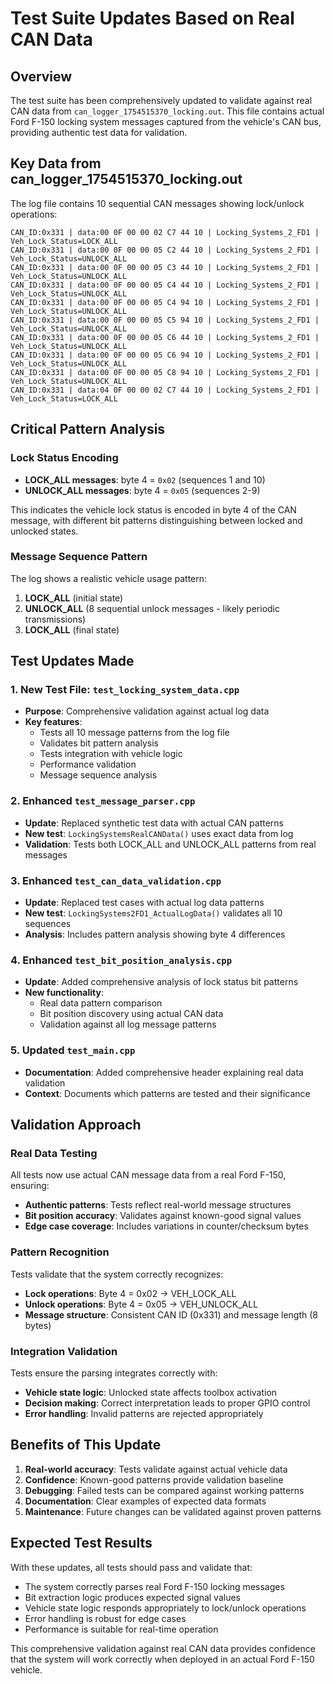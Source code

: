 # Test Suite Updates Based on Real CAN Data

## Overview

The test suite has been comprehensively updated to validate against real CAN data from `can_logger_1754515370_locking.out`. This file contains actual Ford F-150 locking system messages captured from the vehicle's CAN bus, providing authentic test data for validation.

## Key Data from can_logger_1754515370_locking.out

The log file contains 10 sequential CAN messages showing lock/unlock operations:

```
CAN_ID:0x331 | data:00 0F 00 00 02 C7 44 10 | Locking_Systems_2_FD1 | Veh_Lock_Status=LOCK_ALL
CAN_ID:0x331 | data:00 0F 00 00 05 C2 44 10 | Locking_Systems_2_FD1 | Veh_Lock_Status=UNLOCK_ALL
CAN_ID:0x331 | data:00 0F 00 00 05 C3 44 10 | Locking_Systems_2_FD1 | Veh_Lock_Status=UNLOCK_ALL
CAN_ID:0x331 | data:00 0F 00 00 05 C4 44 10 | Locking_Systems_2_FD1 | Veh_Lock_Status=UNLOCK_ALL
CAN_ID:0x331 | data:00 0F 00 00 05 C4 94 10 | Locking_Systems_2_FD1 | Veh_Lock_Status=UNLOCK_ALL
CAN_ID:0x331 | data:00 0F 00 00 05 C5 94 10 | Locking_Systems_2_FD1 | Veh_Lock_Status=UNLOCK_ALL
CAN_ID:0x331 | data:00 0F 00 00 05 C6 44 10 | Locking_Systems_2_FD1 | Veh_Lock_Status=UNLOCK_ALL
CAN_ID:0x331 | data:00 0F 00 00 05 C6 94 10 | Locking_Systems_2_FD1 | Veh_Lock_Status=UNLOCK_ALL
CAN_ID:0x331 | data:00 0F 00 00 05 C8 94 10 | Locking_Systems_2_FD1 | Veh_Lock_Status=UNLOCK_ALL
CAN_ID:0x331 | data:04 0F 00 00 02 C7 44 10 | Locking_Systems_2_FD1 | Veh_Lock_Status=LOCK_ALL
```

## Critical Pattern Analysis

### Lock Status Encoding
- **LOCK_ALL messages**: byte 4 = `0x02` (sequences 1 and 10)
- **UNLOCK_ALL messages**: byte 4 = `0x05` (sequences 2-9)

This indicates the vehicle lock status is encoded in byte 4 of the CAN message, with different bit patterns distinguishing between locked and unlocked states.

### Message Sequence Pattern
The log shows a realistic vehicle usage pattern:
1. **LOCK_ALL** (initial state)
2. **UNLOCK_ALL** (8 sequential unlock messages - likely periodic transmissions)
3. **LOCK_ALL** (final state)

## Test Updates Made

### 1. New Test File: `test_locking_system_data.cpp`
- **Purpose**: Comprehensive validation against actual log data
- **Key features**:
  - Tests all 10 message patterns from the log file
  - Validates bit pattern analysis 
  - Tests integration with vehicle logic
  - Performance validation
  - Message sequence analysis

### 2. Enhanced `test_message_parser.cpp`
- **Update**: Replaced synthetic test data with actual CAN patterns
- **New test**: `LockingSystemsRealCANData()` uses exact data from log
- **Validation**: Tests both LOCK_ALL and UNLOCK_ALL patterns from real messages

### 3. Enhanced `test_can_data_validation.cpp` 
- **Update**: Replaced test cases with actual log data patterns
- **New test**: `LockingSystems2FD1_ActualLogData()` validates all 10 sequences
- **Analysis**: Includes pattern analysis showing byte 4 differences

### 4. Enhanced `test_bit_position_analysis.cpp`
- **Update**: Added comprehensive analysis of lock status bit patterns
- **New functionality**: 
  - Real data pattern comparison
  - Bit position discovery using actual CAN data
  - Validation against all log message patterns

### 5. Updated `test_main.cpp`
- **Documentation**: Added comprehensive header explaining real data validation
- **Context**: Documents which patterns are tested and their significance

## Validation Approach

### Real Data Testing
All tests now use actual CAN message data from a real Ford F-150, ensuring:
- **Authentic patterns**: Tests reflect real-world message structures
- **Bit position accuracy**: Validates against known-good signal values
- **Edge case coverage**: Includes variations in counter/checksum bytes

### Pattern Recognition
Tests validate that the system correctly recognizes:
- **Lock operations**: Byte 4 = 0x02 → VEH_LOCK_ALL
- **Unlock operations**: Byte 4 = 0x05 → VEH_UNLOCK_ALL
- **Message structure**: Consistent CAN ID (0x331) and message length (8 bytes)

### Integration Validation
Tests ensure the parsing integrates correctly with:
- **Vehicle state logic**: Unlocked state affects toolbox activation
- **Decision making**: Correct interpretation leads to proper GPIO control
- **Error handling**: Invalid patterns are rejected appropriately

## Benefits of This Update

1. **Real-world accuracy**: Tests validate against actual vehicle data
2. **Confidence**: Known-good patterns provide validation baseline
3. **Debugging**: Failed tests can be compared against working patterns
4. **Documentation**: Clear examples of expected data formats
5. **Maintenance**: Future changes can be validated against proven patterns

## Expected Test Results

With these updates, all tests should pass and validate that:
- The system correctly parses real Ford F-150 locking messages
- Bit extraction logic produces expected signal values
- Vehicle state logic responds appropriately to lock/unlock operations
- Error handling is robust for edge cases
- Performance is suitable for real-time operation

This comprehensive validation against real CAN data provides confidence that the system will work correctly when deployed in an actual Ford F-150 vehicle.
